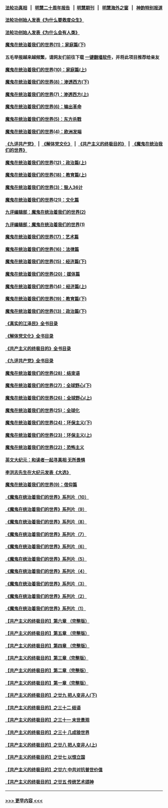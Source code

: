 #### [法轮功真相](https://github.com/gfw-breaker/truth/blob/master/README.md?t=0) &nbsp;&nbsp;|&nbsp;&nbsp; [明慧二十周年报告](https://github.com/gfw-breaker/mh-reports/blob/master/README.md?t=0) &nbsp;&nbsp;|&nbsp;&nbsp;[明慧期刊](https://github.com/gfw-breaker/mh-qikan) &nbsp;&nbsp;|&nbsp;&nbsp; [明慧海外之窗](https://github.com/gfw-breaker/mh-news/blob/master/README.md?t=0) &nbsp;&nbsp;|&nbsp;&nbsp; [神韵特别报道](https://github.com/gfw-breaker/mh-news/blob/master/shenyun.md?t=0)
#### [法轮功创始人发表《为什么要救度众生》](../pages/nsc422/n13975246.md?t=04260043) 
#### [法轮功创始人发表《为什么会有人类》](../pages/nsc422/n13912117.md?t=04260043) 
#### [魔鬼在统治着我们的世界(11)：家庭篇(下)](../pages/nsc422/n10440961.md?t=04260043) 
#### 五毛举报越来越频繁，请网友们前往下载 [一键翻墙软件](https://github.com/gfw-breaker/ssr-accounts)，并将此项目推荐给亲友
#### [魔鬼在统治着我们的世界(10)：家庭篇(上)](../pages/nsc422/n10435448.md?t=04260043) 
#### [魔鬼在统治着我们的世界(8)：渗透西方(下)](../pages/nsc422/n10429603.md?t=04260043) 
#### [魔鬼在统治着我们的世界(7)：渗透西方(上)](../pages/nsc422/n10426013.md?t=04260043) 
#### [魔鬼在统治着我们的世界(6)：输出革命](../pages/nsc422/n10421536.md?t=04260043) 
#### [魔鬼在统治着我们的世界(5)：东方杀戮](../pages/nsc422/n10417707.md?t=04260043) 
#### [魔鬼在统治着我们的世界(4)：欧洲发端](../pages/nsc422/n10414890.md?t=04260043) 
#### [《九评共产党》](https://github.com/begood0513/9ping.md/blob/master/README.md) &nbsp;|&nbsp; [《解体党文化》](../../../../jtdwh.md/blob/master/README.md)  &nbsp;|&nbsp; [《共产主义的终极目的》](../../../../gczydzjmd.md/blob/master/README.md) &nbsp;|&nbsp; [《魔鬼在统治我们的世界》](../../../../mgztzwmdsj.md/blob/master/README.md) 
#### [魔鬼在统治着我们的世界(12)：政治篇(上)](../pages/nsc422/n10444576.md?t=04260043) 
#### [魔鬼在统治着我们的世界(18)：教育篇(上)](../pages/nsc422/n10526970.md?t=04260043) 
#### [魔鬼在统治着我们的世界(3)：毁人36计](../pages/nsc422/n10411583.md?t=04260043) 
#### [魔鬼在统治着我们的世界(21)：文化篇](../pages/nsc422/n10597706.md?t=04260043) 
#### [九评编辑部：魔鬼在统治着我们的世界(2)](../pages/nsc422/n10410036.md?t=04260043) 
#### [九评编辑部：魔鬼在统治着我们的世界(1)](../pages/nsc422/n10406825.md?t=04260043) 
#### [魔鬼在统治着我们的世界(17)：艺术篇](../pages/nsc422/n10499093.md?t=04260043) 
#### [魔鬼在统治着我们的世界(16)：法律篇](../pages/nsc422/n10485969.md?t=04260043) 
#### [魔鬼在统治着我们的世界(15)：经济篇(下)](../pages/nsc422/n10469975.md?t=04260043) 
#### [魔鬼在统治着我们的世界(20)：媒体篇](../pages/nsc422/n10586579.md?t=04260043) 
#### [魔鬼在统治着我们的世界(14)：经济篇(上)](../pages/nsc422/n10457370.md?t=04260043) 
#### [魔鬼在统治着我们的世界(19)：教育篇(下)](../pages/nsc422/n10564808.md?t=04260043) 
#### [魔鬼在统治着我们的世界(13)：政治篇(下)](../pages/nsc422/n10448270.md?t=04260043) 
#### [《真实的江泽民》全书目录](../pages/nsc422/n13721399.md?t=04260043) 
#### [《解体党文化》全书目录](../pages/nsc422/n13721157.md?t=04260043) 
#### [《共产主义的终极目的》全书目录](../pages/nsc422/n13721048.md?t=04260043) 
#### [《九评共产党》全书目录](../pages/nsc422/n13708085.md?t=04260043) 
#### [魔鬼在统治着我们的世界(28)：结束语](../pages/nsc422/n10936246.md?t=04260043) 
#### [魔鬼在统治着我们的世界(27)：全球野心(下)](../pages/nsc422/n10928319.md?t=04260043) 
#### [魔鬼在统治着我们的世界(26)：全球野心(上)](../pages/nsc422/n10900318.md?t=04260043) 
#### [魔鬼在统治着我们的世界(25)：全球化](../pages/nsc422/n10788205.md?t=04260043) 
#### [魔鬼在统治着我们的世界(24)：环保主义(下)](../pages/nsc422/n10695307.md?t=04260043) 
#### [魔鬼在统治着我们的世界(23)：环保主义(上)](../pages/nsc422/n10688613.md?t=04260043) 
#### [魔鬼在统治着我们的世界(22)：恐怖主义](../pages/nsc422/n10614727.md?t=04260043) 
#### [英文大纪元：和读者一起寻真相 无所畏惧](../pages/nsc422/n12542027.md?t=04260043) 
#### [李洪志先生在大纪元发表《大选》](../pages/nsc422/n12534746.md?t=04260043) 
#### [魔鬼在统治着我们的世界(9)：信仰篇](../pages/nsc422/n10432159.md?t=04260043) 
#### [《魔鬼在统治着我们的世界》系列片（10）](../pages/nsc422/n12292670.md?t=04260043) 
#### [《魔鬼在统治着我们的世界》系列片（9）](../pages/nsc422/n12290859.md?t=04260043) 
#### [《魔鬼在统治着我们的世界》系列片（8）](../pages/nsc422/n12287445.md?t=04260043) 
#### [《魔鬼在统治着我们的世界》系列片（7）](../pages/nsc422/n12283425.md?t=04260043) 
#### [《魔鬼在统治着我们的世界》系列片（6）](../pages/nsc422/n12282314.md?t=04260043) 
#### [《魔鬼在统治着我们的世界》系列片（5）](../pages/nsc422/n12281419.md?t=04260043) 
#### [《魔鬼在统治着我们的世界》系列片（4）](../pages/nsc422/n12274024.md?t=04260043) 
#### [《魔鬼在统治着我们的世界》系列片（3）](../pages/nsc422/n12271322.md?t=04260043) 
#### [《魔鬼在统治着我们的世界》系列片（2）](../pages/nsc422/n12269049.md?t=04260043) 
#### [《魔鬼在统治着我们的世界》系列片（1）](../pages/nsc422/n12267575.md?t=04260043) 
#### [【共产主义的终极目的】第六章 （完整版）](../pages/nsc422/n11428913.md?t=04260043) 
#### [【共产主义的终极目的】第五章 （完整版）](../pages/nsc422/n11428912.md?t=04260043) 
#### [【共产主义的终极目的】第四章 （完整版）](../pages/nsc422/n11428907.md?t=04260043) 
#### [【共产主义的终极目的】第三章（完整版）](../pages/nsc422/n11428848.md?t=04260043) 
#### [【共产主义的终极目的】第二章（完整版）](../pages/nsc422/n11428831.md?t=04260043) 
#### [【共产主义的终极目的】第一章（完整版）](../pages/nsc422/n11417651.md?t=04260043) 
#### [【共产主义的终极目的】之廿九 把人变非人(下)](../pages/nsc422/n11344140.md?t=04260043) 
#### [【共产主义的终极目的】之三十二 结语](../pages/nsc422/n11360535.md?t=04260043) 
#### [【共产主义的终极目的】之三十一 末世景观](../pages/nsc422/n11351129.md?t=04260043) 
#### [【共产主义的终极目的】之三十 几成狼世界](../pages/nsc422/n11348280.md?t=04260043) 
#### [【共产主义的终极目的】之廿八 把人变非人(上)](../pages/nsc422/n11340492.md?t=04260043) 
#### [【共产主义的终极目的】之廿七 以恨立国](../pages/nsc422/n11336944.md?t=04260043) 
#### [【共产主义的终极目的】之廿六 中共对抗普世价值](../pages/nsc422/n11324785.md?t=04260043) 
#### [【共产主义的终极目的】之廿五 传统艺术颂神](../pages/nsc422/n11296396.md?t=04260043) 

----
#### [ >>> 更早内容 <<< ](../indexes/nsc422-earlier.md)
